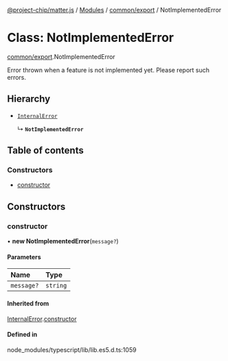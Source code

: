 [@project-chip/matter.js](../README.md) / [Modules](../modules.md) / [common/export](../modules/common_export.md) / NotImplementedError

# Class: NotImplementedError

[common/export](../modules/common_export.md).NotImplementedError

Error thrown when a feature is not implemented yet. Please report such errors.

## Hierarchy

- [`InternalError`](common_export.InternalError.md)

  ↳ **`NotImplementedError`**

## Table of contents

### Constructors

- [constructor](common_export.NotImplementedError.md#constructor)

## Constructors

### constructor

• **new NotImplementedError**(`message?`)

#### Parameters

| Name | Type |
| :------ | :------ |
| `message?` | `string` |

#### Inherited from

[InternalError](common_export.InternalError.md).[constructor](common_export.InternalError.md#constructor)

#### Defined in

node_modules/typescript/lib/lib.es5.d.ts:1059

